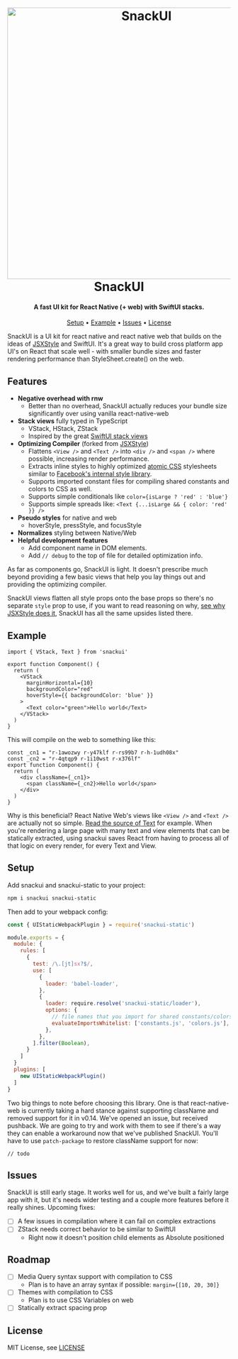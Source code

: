 <h1 align="center">
  <img margin="auto" width="612px" src="https://raw.githubusercontent.com/natew/snackui/master/snackui.jpg" alt="SnackUI">
  <br>
  SnackUI
  <br>
</h1>

<h4 align="center">A fast UI kit for React Native (+ web) with SwiftUI stacks.</h4>

<p align="center">
  <a href="#setup">Setup</a> •
  <a href="#example">Example</a> •
  <a href="#issues">Issues</a> •
  <a href="#license">License</a>
</p>

SnackUI is a UI kit for react native and react native web that builds on the ideas of [JSXStyle](https://github.com/jsxstyle/jsxstyle) and SwiftUI. It's a great way to build cross platform app UI's on React that scale well - with smaller bundle sizes and faster rendering performance than StyleSheet.create() on the web.

## Features

- **Negative overhead with rnw**
  - Better than no overhead, SnackUI actually reduces your bundle size significantly over using vanilla react-native-web
- **Stack views** fully typed in TypeScript
  - VStack, HStack, ZStack
  - Inspired by the great [SwiftUI stack views](https://learnappmaking.com/stacks-vstack-hstack-swiftui-how-to/)
- **Optimizing Compiler** (forked from [JSXStyle](https://github.com/jsxstyle/jsxstyle))
  - Flattens `<View />` and `<Text />` into `<div />` and `<span />` where possible, increasing render performance.
  - Extracts inline styles to highly optimized [atomic CSS](https://css-tricks.com/lets-define-exactly-atomic-css/) stylesheets similar to [Facebook's internal style library](https://twitter.com/Daniel15/status/1160980442041896961).
  - Supports imported constant files for compiling shared constants and colors to CSS as well.
  - Supports simple conditionals like `color={isLarge ? 'red' : 'blue'}`
  - Supports simple spreads like: `<Text {...isLarge && { color: 'red' }} />`
- **Pseudo styles** for native and web
  - hoverStyle, pressStyle, and focusStyle
- **Normalizes** styling between Native/Web
- **Helpful development features**
  - Add component name in DOM elements.
  - Add `// debug` to the top of file for detailed optimization info.

As far as components go, SnackUI is light. It doesn't prescribe much beyond providing a few basic views that help you lay things out and providing the optimizing compiler.

SnackUI views flatten all style props onto the base props so there's no separate `style` prop to use, if you want to read reasoning on why, [see why JSXStyle does it](https://github.com/jsxstyle/jsxstyle#why-write-styles-inline-with-jsxstyle), SnackUI has all the same upsides listed there.

## Example

```tsx
import { VStack, Text } from 'snackui'

export function Component() {
  return (
    <VStack
      marginHorizontal={10}
      backgroundColor="red"
      hoverStyle={{ backgroundColor: 'blue' }}
    >
      <Text color="green">Hello world</Text>
    </VStack>
  )
}
```

This will compile on the web to something like this:

```tsx
const _cn1 = "r-1awozwy r-y47klf r-rs99b7 r-h-1udh08x"
const _cn2 = "r-4qtqp9 r-1i10wst r-x376lf"
export function Component() {
  return (
    <div className={_cn1}>
      <span className={_cn2}>Hello world</span>
    </div>
  )
}
```

Why is this beneficial? React Native Web's views like `<View />` and `<Text />` are actually not so simple. [Read the source of Text](https://github.com/necolas/react-native-web/blob/master/packages/react-native-web/src/exports/Text/index.js) for example. When you're rendering a large page with many text and view elements that can be statically extracted, using snackui saves React from having to process all of that logic on every render, for every Text and View.

## Setup

Add snackui and snackui-static to your project:

```bash
npm i snackui snackui-static
```

Then add to your webpack config:

```js
const { UIStaticWebpackPlugin } = require('snackui-static')

module.exports = {
  module: {
    rules: [
      {
        test: /\.[jt]sx?$/,
        use: [
          {
            loader: 'babel-loader',
          },
          {
            loader: require.resolve('snackui-static/loader'),
            options: {
              // file names that you import for shared constants/colors extraction
              evaluateImportsWhitelist: ['constants.js', 'colors.js'],
            },
          },
        ].filter(Boolean),
      }
    ]
  }
  plugins: [
    new UIStaticWebpackPlugin()
  ]
}
```

Two big things to note before choosing this library. One is that react-native-web is currently taking a hard stance against supporting className and removed support for it in v0.14. We've opened an issue, but received pushback. We are going to try and work with them to see if there's a way they can enable a workaround now that we've published SnackUI. You'll have to use `patch-package` to restore className support for now:

```
// todo
```

## Issues

SnackUI is still early stage. It works well for us, and we've built a fairly large app with it, but it's needs wider testing and a couple more features before it really shines. Upcoming fixes:

- [ ] A few issues in compilation where it can fail on complex extractions
- [ ] ZStack needs correct behavior to be similar to SwiftUI
  - Right now it doesn't position child elements as Absolute positioned

## Roadmap

- [ ] Media Query syntax support with compilation to CSS
  - Plan is to have an array syntax if possible: `margin={[10, 20, 30]}`
- [ ] Themes with compilation to CSS
  - Plan is to use CSS Variables on web
- [ ] Statically extract spacing prop

## License

MIT License, see [LICENSE](https://github.com/natew/snackui/blob/master/LICENSE)
